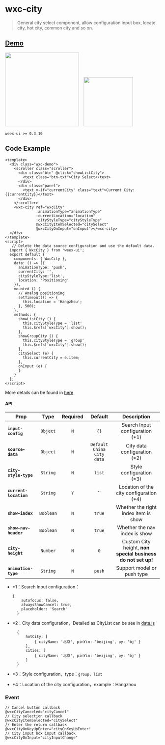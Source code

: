 # wxc-city 

> General city select component, allow configuration input box, locate city, hot city, common city and so on.

## [Demo](https://h5.m.taobao.com/trip/wx-detection-demo/city/index.html?_wx_tpl=https%3A%2F%2Fh5.m.taobao.com%2Ftrip%2Fwx-detection-demo%2Fcity%2Findex.weex.js)
<img src="https://img.alicdn.com/tfs/TB1tUfFkmYH8KJjSspdXXcRgVXa-562-1000.gif" width="240"/>&nbsp;&nbsp;&nbsp;&nbsp;<img src="https://img.alicdn.com/tfs/TB1nj6FkmYH8KJjSspdXXcRgVXa-200-200.png" width="160"/>

`weex-ui >= 0.3.10`

## Code Example

```vue
<template>
  <div class="wxc-demo">
    <scroller class="scroller">
      <div class="btn" @click="showListCity">
        <text class="btn-txt">City Select</text>
      </div>
      <div class="panel">
        <text v-if="currentCity" class="text">Current City: {{currentCity}}</text>
      </div>
    </scroller>
    <wxc-city ref="wxcCity"
              :animationType="animationType"
              :currentLocation="location"
              :cityStyleType="cityStyleType"
              @wxcCityItemSelected="citySelect"
              @wxcCityOnInput="onInput"></wxc-city>
  </div>
</template>
<script>
   // Delete the data source configuration and use the default data.
  import { WxcCity } from 'weex-ui';
  export default {
    components: { WxcCity },
    data: () => ({
      animationType: 'push',
      currentCity: '',
      cityStyleType:'list',
      location: 'Positioning'
    }),
    mounted () {
      // Analog positioning
      setTimeout(() => {
        this.location = 'Hangzhou';
      }, 500);
    },
    methods: {
      showListCity () {
        this.cityStyleType = 'list'
        this.$refs['wxcCity'].show();
      },
      showGroupCity () {
        this.cityStyleType = 'group'
        this.$refs['wxcCity'].show();
      },
      citySelect (e) {
        this.currentCity = e.item;
      },
      onInput (e) {
      }
    }
  };
</script>
```
More details can be found in [here](https://github.com/apache/incubator-weex-ui/blob/master/example/city/index.vue)


#### API
| Prop | Type | Required | Default | Description |
| ---- |:----:|:---:|:-------:| :----------:|
| **`input-config`** | `Object` | `N` | `{}` | Search Input configuration (*1)|
| **`source-data`** | `Object` | `N` | `Default China City data` | City data configuration (*2) |
| **`city-style-type`** | `String` | `N` | `list` | Style configuration (*3) |
| **`current-location`** | `String` | `Y` | `` | Location of the city configuration (*4) |
| **`show-index`** | `Boolean` | `N` | `true` | Whether the right index item is show|
| **`show-nav-header`** | `Boolean` | `N` | `true` | Whether the nav index is show|
| **`city-height`** | `Number` | `N` | `0` | Custom City height, **non special business do not set up!**|
| **`animation-type`** | `String` | `N` | `push` | Support model or push type|

- *1：Search Input configuration：

    ```
    {
        autofocus: false,
        alwaysShowCancel: true,
        placeholder: 'Search'
      }
    ```
- *2：City data configuration，Detailed as CityList can be see in [data.js](https://github.com/apache/incubator-weex-ui/blob/master/example/city/data.js)
 
  ```example
    {
        hotCity: [
            { cityName: '北京', pinYin: 'beijing', py: 'bj' }
        ],
        cities: [
            { cityName: '北京', pinYin: 'beijing', py: 'bj' }
        ]
    }
  ```
- *3：Style configuration，type：`group`，`list`
- *4：Location of the city configuration，example：Hangzhou


### Event

```
// Cancel button callback
@wxcCityCanceled="cityCancel"
// City selection callback
@wxcCityItemSelected="citySelect"
// Enter the return callback
@wxcCityOnKeyUpEnter="cityOnKeyUpEnter"
// City input box input callback
@wxcCityOnInput="cityInputChange"
```

